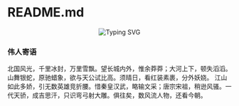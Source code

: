 # README.md
 
<div align="center">
    <img src="https://readme-typing-svg.demolab.com?font=Fira+Code&pause=1000&color=7bf763&width=435&lines=struggle0123 &center=true&size=27" alt="Typing SVG" />
  </a>
</div>
 

 
### 伟人寄语
北国风光，千里冰封，万里雪飘。望长城内外，惟余莽莽；大河上下，顿失滔滔。山舞银蛇，原驰蜡象，欲与天公试比高。须晴日，看红装素裹，分外妖娆。
江山如此多娇，引无数英雄竞折腰。惜秦皇汉武，略输文采；唐宗宋祖，稍逊风骚。一代天骄，成吉思汗，只识弯弓射大雕。俱往矣，数风流人物，还看今朝。
